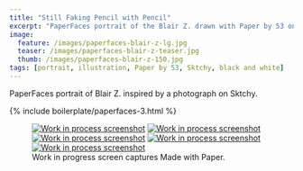```yaml
---
title: "Still Faking Pencil with Pencil"
excerpt: "PaperFaces portrait of the Blair Z. drawn with Paper by 53 on an iPad."
image: 
  feature: /images/paperfaces-blair-z-lg.jpg
  teaser: /images/paperfaces-blair-z-teaser.jpg
  thumb: /images/paperfaces-blair-z-150.jpg
tags: [portrait, illustration, Paper by 53, Sktchy, black and white]
---
```


PaperFaces portrait of Blair Z. inspired by a photograph on Sktchy.

{% include boilerplate/paperfaces-3.html %}

<figure class="third">
  <a href="{{ site.url }}/images/paperfaces-blair-z-process-1-lg.jpg"><img src="{{ site.url }}/images/paperfaces-blair-z-process-1-600.jpg" alt="Work in process screenshot"></a>
  <a href="{{ site.url }}/images/paperfaces-blair-z-process-2-lg.jpg"><img src="{{ site.url }}/images/paperfaces-blair-z-process-2-600.jpg" alt="Work in process screenshot"></a>
  <a href="{{ site.url }}/images/paperfaces-blair-z-process-3-lg.jpg"><img src="{{ site.url }}/images/paperfaces-blair-z-process-3-600.jpg" alt="Work in process screenshot"></a>
  <a href="{{ site.url }}/images/paperfaces-blair-z-process-4-lg.jpg"><img src="{{ site.url }}/images/paperfaces-blair-z-process-4-600.jpg" alt="Work in process screenshot"></a>
  <a href="{{ site.url }}/images/paperfaces-blair-z-lg.jpg"><img src="{{ site.url }}/images/paperfaces-blair-z-process-5-600.jpg" alt="Work in process screenshot"></a>
  <figcaption>Work in progress screen captures Made with Paper.</figcaption>
</figure>
